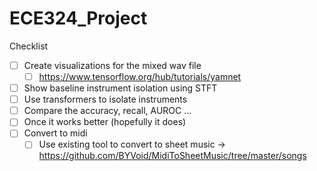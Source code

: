 # ECE324_Project

Checklist

- [ ] Create visualizations for the mixed wav file
    - [ ] https://www.tensorflow.org/hub/tutorials/yamnet 
- [ ] Show baseline instrument isolation using STFT
- [ ] Use transformers to isolate instruments
- [ ] Compare the accuracy, recall, AUROC …
- [ ] Once it works better (hopefully it does)
- [ ] Convert to midi
    - [ ] Use existing tool to convert to sheet music -> https://github.com/BYVoid/MidiToSheetMusic/tree/master/songs 
